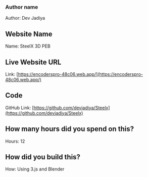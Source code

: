 ### Author name

Author: Dev Jadiya

## Website Name

Name: SteelX 3D PEB

## Live Website URL

Link: [https://encoderspro-48c06.web.app/](https://encoderspro-48c06.web.app/)

## Code

GitHub Link: [https://github.com/devjadiya/Steelx](https://github.com/devjadiya/Steelx)

## How many hours did you spend on this?

Hours: 12

## How did you build this?

How: Using 3.js and Blender
